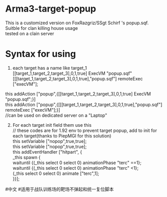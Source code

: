 # Arma3-target-popup  
This is a customized version on FoxRazgriz/SSgt Schirf 's popup.sqf.  
Suitble for clan killing house usage  
tested on a clain server  
# Syntax for using  
1. each target has a name like target_1  
[[target_1,target_2,target_3],0,1,true] ExecVM  "popup.sqf"  
[[[target_1,target_2,target_3],0,1,true],"popup.sqf"] remoteExec ["execVM"];  

this addAction ["popup",{[[target_1,target_2,target_3],0,1,true] ExecVM  "popup.sqf";}]  
this addAction ["popup",{[[[target_1,target_2,target_3],0,1,true],"popup.sqf"] remoteExec ["execVM"];}]  
//can be used on dedicated server on a "Laptop"  

2. For each target init field them use this  
// these codes are for 1.92 env to prevent target popup, add to init for each target(thanks to PiepMGI for this solution)  
this setVariable ["nopop",true,true];   
this setVariable ["nopop",true,true];   
this addEventHandler ["hitpart", {   
_this spawn {  
  waituntil {(_this select 0 select 0) animationPhase "terc" ==1};   
  waituntil {(_this select 0 select 0) animationPhase "terc" <1};   
 (_this select 0 select 0) animate ["terc",1];   
}}];   

#中文
#适用于战队训练场的靶场不弹起和统一复位脚本
